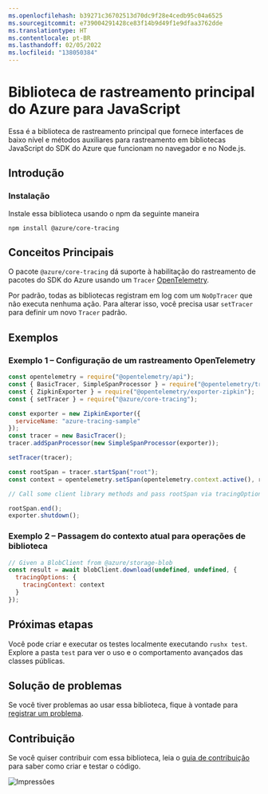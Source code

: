 ```yaml
---
ms.openlocfilehash: b39271c36702513d70dc9f28e4cedb95c04a6525
ms.sourcegitcommit: e739004291428ce83f14b9d49f1e9dfaa3762dde
ms.translationtype: HT
ms.contentlocale: pt-BR
ms.lasthandoff: 02/05/2022
ms.locfileid: "138050384"
---
```

# <a name="azure-core-tracing-library-for-javascript"></a>Biblioteca de rastreamento principal do Azure para JavaScript

Essa é a biblioteca de rastreamento principal que fornece interfaces de baixo nível e métodos auxiliares para rastreamento em bibliotecas JavaScript do SDK do Azure que funcionam no navegador e no Node.js.

## <a name="getting-started"></a>Introdução

### <a name="installation"></a>Instalação

Instale essa biblioteca usando o npm da seguinte maneira

```
npm install @azure/core-tracing
```

## <a name="key-concepts"></a>Conceitos Principais

O pacote `@azure/core-tracing` dá suporte à habilitação do rastreamento de pacotes do SDK do Azure usando um `Tracer` [OpenTelemetry](https://opentelemetry.io/).

Por padrão, todas as bibliotecas registram em log com um `NoOpTracer` que não executa nenhuma ação.
Para alterar isso, você precisa usar `setTracer` para definir um novo `Tracer` padrão.

## <a name="examples"></a>Exemplos

### <a name="example-1---setting-an-opentelemetry-tracer"></a>Exemplo 1 – Configuração de um rastreamento OpenTelemetry

```js
const opentelemetry = require("@opentelemetry/api");
const { BasicTracer, SimpleSpanProcessor } = require("@opentelemetry/tracing");
const { ZipkinExporter } = require("@opentelemetry/exporter-zipkin");
const { setTracer } = require("@azure/core-tracing");

const exporter = new ZipkinExporter({
  serviceName: "azure-tracing-sample"
});
const tracer = new BasicTracer();
tracer.addSpanProcessor(new SimpleSpanProcessor(exporter));

setTracer(tracer);

const rootSpan = tracer.startSpan("root");
const context = opentelemetry.setSpan(opentelemetry.context.active(), rootSpan);

// Call some client library methods and pass rootSpan via tracingOptions.

rootSpan.end();
exporter.shutdown();
```

### <a name="example-2---passing-current-context-to-library-operations"></a>Exemplo 2 – Passagem do contexto atual para operações de biblioteca

```js
// Given a BlobClient from @azure/storage-blob
const result = await blobClient.download(undefined, undefined, {
  tracingOptions: {
    tracingContext: context
  }
});
```

## <a name="next-steps"></a>Próximas etapas

Você pode criar e executar os testes localmente executando `rushx test`. Explore a pasta `test` para ver o uso e o comportamento avançados das classes públicas.

## <a name="troubleshooting"></a>Solução de problemas

Se você tiver problemas ao usar essa biblioteca, fique à vontade para [registrar um problema](https://github.com/Azure/azure-sdk-for-js/issues/new).

## <a name="contributing"></a>Contribuição

Se você quiser contribuir com essa biblioteca, leia o [guia de contribuição](https://github.com/Azure/azure-sdk-for-js/blob/main/CONTRIBUTING.md) para saber como criar e testar o código.

![Impressões](https://azure-sdk-impressions.azurewebsites.net/api/impressions/azure-sdk-for-js%2Fsdk%2Fcore%2Fcore-tracing%2FREADME.png)
